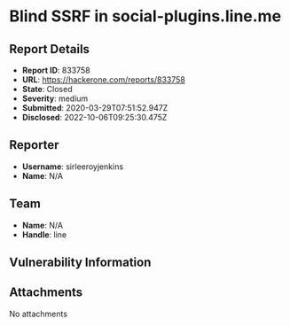 # Blind SSRF in social-plugins.line.me

## Report Details
- **Report ID**: 833758
- **URL**: https://hackerone.com/reports/833758
- **State**: Closed
- **Severity**: medium
- **Submitted**: 2020-03-29T07:51:52.947Z
- **Disclosed**: 2022-10-06T09:25:30.475Z

## Reporter
- **Username**: sirleeroyjenkins
- **Name**: N/A

## Team
- **Name**: N/A
- **Handle**: line

## Vulnerability Information


## Attachments
No attachments
